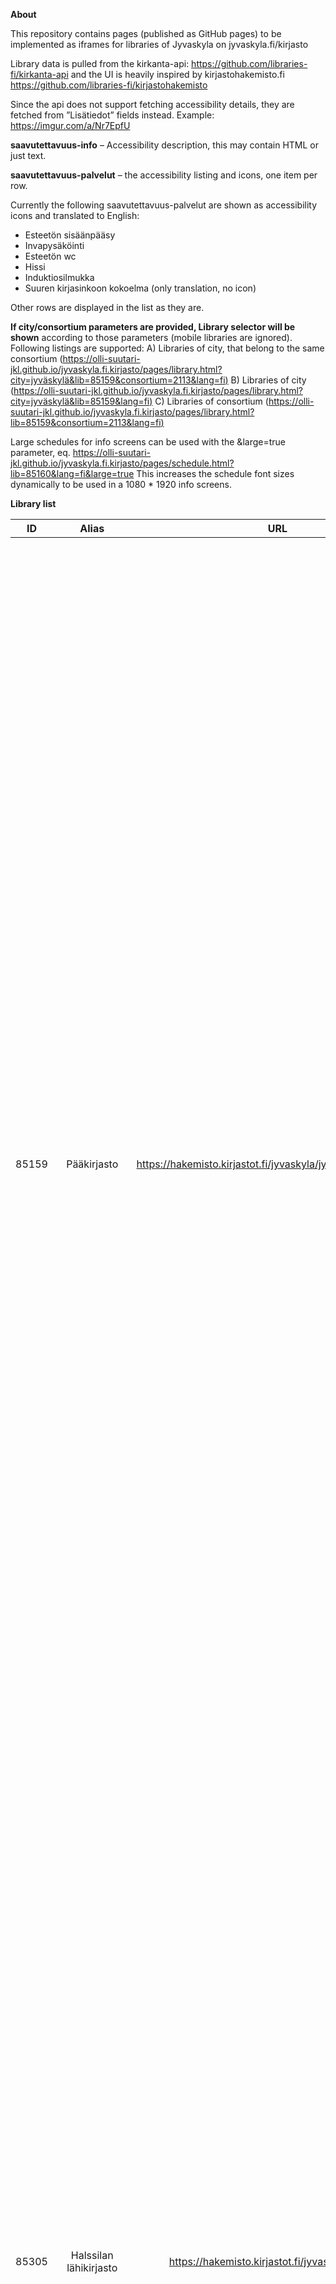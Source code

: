 **About**

This repository contains pages (published as GitHub pages) to be implemented as iframes for libraries of Jyvaskyla on jyvaskyla.fi/kirjasto

Library data is pulled from the kirkanta-api: https://github.com/libraries-fi/kirkanta-api and the UI is heavily inspired by kirjastohakemisto.fi https://github.com/libraries-fi/kirjastohakemisto

Since the api does not support fetching accessibility details, they are fetched from ”Lisätiedot” fields instead. Example: https://imgur.com/a/Nr7EpfU

**saavutettavuus-info** – Accessibility description, this may contain HTML or just text. 

**saavutettavuus-palvelut** – the accessibility listing and icons, one  item per row.

Currently the following saavutettavuus-palvelut are shown as accessibility icons and translated to English:

- Esteetön sisäänpääsy
- Invapysäköinti
-  Esteetön wc
-  Hissi
-  Induktiosilmukka
-  Suuren kirjasinkoon kokoelma  (only translation, no icon)

Other rows are displayed in the list as they are.

**If city/consortium parameters are provided, Library selector will be shown** according to those parameters (mobile libraries are ignored). Following listings are supported:
A) Libraries of city, that belong to the same consortium ([https://olli-suutari-jkl.github.io/jyvaskyla.fi.kirjasto/pages/library.html?city=jyväskylä&lib=85159&consortium=2113&lang=fi)](https://olli-suutari-jkl.github.io/jyvaskyla.fi.kirjasto/pages/library.html?city=jyväskylä&lib=85159&consortium=2113&lang=fi) 
B) Libraries of city ([https://olli-suutari-jkl.github.io/jyvaskyla.fi.kirjasto/pages/library.html?city=jyväskylä&lib=85159&lang=fi)](https://olli-suutari-jkl.github.io/jyvaskyla.fi.kirjasto/pages/library.html?city=jyväskylä&lib=85159&lang=fi)
C) Libraries of consortium  ([https://olli-suutari-jkl.github.io/jyvaskyla.fi.kirjasto/pages/library.html?lib=85159&consortium=2113&lang=fi)](https://olli-suutari-jkl.github.io/jyvaskyla.fi.kirjasto/pages/library.html?lib=85159&consortium=2113&lang=fi)

Large schedules for info screens can be used with the &large=true parameter, eq.
https://olli-suutari-jkl.github.io/jyvaskyla.fi.kirjasto/pages/schedule.html?lib=85160&lang=fi&large=true
This increases the schedule font sizes dynamically to be used in a 1080 * 1920 info screens.



**Library list**

| ID        	|     Alias     | URL  | On jyvaskyla.fi | Iframe |
| :-------------: |:-------------:| :-----: | --------------- | --------------- |
| 85159       | Pääkirjasto | https://hakemisto.kirjastot.fi/jyvaskyla/jyvaskyla_paakirjasto | https://www.jyvaskyla.fi/kirjasto/aukioloajat-ja-yhteystiedot/paakirjasto | <iframe allowfullscreen="" frameborder="0" height="2000px" src="https://olli-suutari-jkl.github.io/jyvaskyla.fi.kirjasto/pages/library.html?lib=85159&lang=fi" width="100%"></iframe> |
| 85305      | Halssilan lähikirjasto      | https://hakemisto.kirjastot.fi/jyvaskyla/halssila | https://www.jyvaskyla.fi/kirjasto/aukioloajat-ja-yhteystiedot/lahikirjastot/halssilan-kirjasto | <iframe allowfullscreen="" frameborder="0" height="1500px" src="https://olli-suutari-jkl.github.io/jyvaskyla.fi.kirjasto/pages/library.html?lib=85305&lang=fi" width="100%"></iframe> |
| 85533 | Huhtasuon lähikirjasto      | https://hakemisto.kirjastot.fi/jyvaskyla/huhtasuo | https://www.jyvaskyla.fi/kirjasto/aukioloajat-ja-yhteystiedot/lahikirjastot/huhtasuon-lahikirjasto | <iframe allowfullscreen="" frameborder="0" height="1500px" src="https://olli-suutari-jkl.github.io/jyvaskyla.fi.kirjasto/pages/library.html?lib=85533&lang=fi" width="100%"></iframe> |
| 85516 | Keljonkankaan lähikirjasto | https://hakemisto.kirjastot.fi/jyvaskyla/keljonkangas | https://www.jyvaskyla.fi/kirjasto/aukioloajat-ja-yhteystiedot/lahikirjastot/keljonkankaan-kirjasto | <iframe allowfullscreen="" frameborder="0" height="1500px" src="https://olli-suutari-jkl.github.io/jyvaskyla.fi.kirjasto/pages/library.html?lib=85516&lang=fi" width="100%"></iframe> |
| 85754 | Keltinmäen lähikirjasto | https://hakemisto.kirjastot.fi/jyvaskyla/keltinmaki | https://www.jyvaskyla.fi/kirjasto/aukioloajat-ja-yhteystiedot/lahikirjastot/keltinmaen-kirjasto | <iframe allowfullscreen="" frameborder="0" height="1800px" src="https://olli-suutari-jkl.github.io/jyvaskyla.fi.kirjasto/pages/library.html?lib=85754&lang=fi" width="100%"></iframe> |
| 85081 | Kirjastoauto Aino | https://hakemisto.kirjastot.fi/jyvaskyla/kirjastoautoaino-9198f |                                                              |  |
| 85302 | Kirjastoauto Martti | https://hakemisto.kirjastot.fi/jyvaskyla/kirjastoautomartti-a8675 |  |                                                              |
| 85923 | Kirjastoauto Wivi | https://hakemisto.kirjastot.fi/jyvaskyla/kirjastoautowivi-9437e |  |  |
| 85116 | Korpilahden lähikirjasto | https://hakemisto.kirjastot.fi/jyvaskyla/korpilahti | https://www.jyvaskyla.fi/kirjasto/aukioloajat-ja-yhteystiedot/lahikirjastot/korpilahden-kirjasto | <iframe allowfullscreen="" frameborder="0" height="1500px" src="https://olli-suutari-jkl.github.io/jyvaskyla.fi.kirjasto/pages/library.html?lib=85116&lang=fi" width="100%"></iframe> |
| 85160 | Kortepohjan lähikirjasto | https://hakemisto.kirjastot.fi/jyvaskyla/kortepohja | https://www.jyvaskyla.fi/kirjasto/aukioloajat-ja-yhteystiedot/lahikirjastot/kortepohjan-kirjasto | <iframe allowfullscreen="" frameborder="0" height="1700px" src="https://olli-suutari-jkl.github.io/jyvaskyla.fi.kirjasto/pages/library.html?lib=85160&lang=fi" width="100%"></iframe> |
| 86583 | Kuokkalan lähikirjasto | https://hakemisto.kirjastot.fi/jyvaskyla/roska-86583 | https://www.jyvaskyla.fi/kirjasto/aukioloajat-ja-yhteystiedot/lahikirjastot/kuokkalan-kirjasto | <iframe allowfullscreen="" frameborder="0" height="1500px" src="https://olli-suutari-jkl.github.io/jyvaskyla.fi.kirjasto/pages/library.html?lib=86583&lang=fi" width="100%"></iframe> |
| 85909 | Lohikosken pienkirjasto | https://hakemisto.kirjastot.fi/jyvaskyla/lohikoski | https://www.jyvaskyla.fi/kirjasto/aukioloajat-ja-yhteystiedot/lahikirjastot/lohikosken-kirjasto | <iframe allowfullscreen="" frameborder="0" height="1500px" src="https://olli-suutari-jkl.github.io/jyvaskyla.fi.kirjasto/pages/library.html?lib=85909&lang=fi" width="100%"></iframe> |
| 85732 | Palokan aluekirjasto | https://hakemisto.kirjastot.fi/jyvaskyla/palokka | https://www.jyvaskyla.fi/kirjasto/aukioloajat-ja-yhteystiedot/lahikirjastot/palokan-kirjasto | <iframe allowfullscreen="" frameborder="0" height="2000px" src="https://olli-suutari-jkl.github.io/jyvaskyla.fi.kirjasto/pages/library.html?lib=85732&lang=fi" width="100%"></iframe> |
| 85117 | Säynätsalon lähikirjasto | https://hakemisto.kirjastot.fi/jyvaskyla/saynatsalo | https://www.jyvaskyla.fi/kirjasto/aukioloajat-ja-yhteystiedot/lahikirjastot/saynatsalon-kirjasto | <iframe allowfullscreen="" frameborder="0" height="1800px" src="https://olli-suutari-jkl.github.io/jyvaskyla.fi.kirjasto/pages/library.html?lib=85117&lang=fi" width="100%"></iframe> |
| 85111 | Tikkakosken lähikirjasto | https://hakemisto.kirjastot.fi/jyvaskyla/tikkakoski | https://www.jyvaskyla.fi/kirjasto/aukioloajat-ja-yhteystiedot/lahikirjastot/tikkakosken-kirjasto | <iframe allowfullscreen="" frameborder="0" height="2500px" src="https://olli-suutari-jkl.github.io/jyvaskyla.fi.kirjasto/pages/library.html?lib=85111&lang=fi" width="100%"></iframe> |
| 85573 | Vaajakosken aluekirjasto | https://hakemisto.kirjastot.fi/jyvaskyla/vaajakoski | https://www.jyvaskyla.fi/kirjasto/aukioloajat-ja-yhteystiedot/lahikirjastot/vaajakosken-kirjasto | <iframe allowfullscreen="" frameborder="0" height="2500px" src="https://olli-suutari-jkl.github.io/jyvaskyla.fi.kirjasto/pages/library.html?lib=85573&lang=fi" width="100%"></iframe> |
| 85306 | Vesangan lähikirjasto | https://hakemisto.kirjastot.fi/jyvaskyla/vesanka | https://www.jyvaskyla.fi/kirjasto/aukioloajat-ja-yhteystiedot/lahikirjastot/vesangan-kirjasto | <iframe allowfullscreen="" frameborder="0" height="1500px" src="https://olli-suutari-jkl.github.io/jyvaskyla.fi.kirjasto/pages/library.html?lib=85306&lang=fi" width="100%"></iframe> |



**Limitations:**  

- Iframes must open links in new tab


**TO DO**

- Adjust font sizes to match jyvaskyla.fi
- Cleanup css
- Naming conventions, code standards
- Other improvments